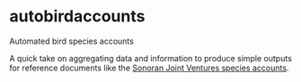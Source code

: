 # autobirdaccounts
Automated bird species accounts

A quick take on aggregating data and information to produce simple outputs for reference documents like the [Sonoran Joint Ventures species accounts](https://sonoranjv.org/conservation-tools/species-and-habitat-accounts/).


